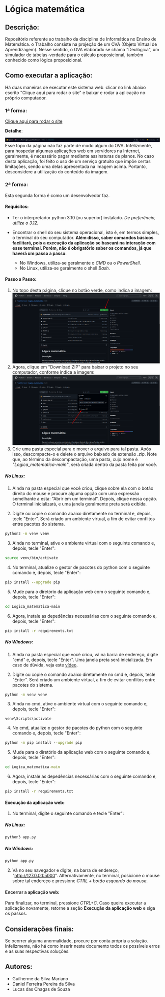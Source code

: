 # Lógica matemática

## Descrição:

Repositório referente ao trabalho da disciplina de Informática no Ensino de Matemática. o Trabalho consiste na projeção de um OVA (Objeto Virtual de Aprendizagem).
Nesse sentido, o OVA elaborado se chama "Deulógica", um simulador de tabelas-verdade para o cálculo proposicional, também conhecido como lógica proposicional.

## Como executar a aplicação:

Há duas maneiras de executar este sistema web: clicar no link abaixo escrito "Clique aqui para rodar o site" e baixar e rodar a aplicação no próprio computador.

### 1ª forma:

[Clique aqui para rodar o site](https://huggingface.co/spaces/Shzous/Run-Logica_matematica)

**Detalhe**: 

![Topo da página](Imagens_Repo_Git/pg_top.png)
Esse topo da página não faz parte de modo algum do OVA. Infelizmente, para hospedar algumas aplicações web em servidores na Internet, geralmente, é necessário pagar mediante assinaturas de planos. No caso desta aplicação, foi feito o uso de um serviço gratuito que impõe certas limitações, sendo uma delas apresentada na imagem acima. Portanto, desconsidere a utilização
do conteúdo da imagem.


### 2ª forma:

Esta segunda forma é como um desenvolvedor faz. 

#### Requisitos:

- Ter o interpretador python 3.10 (ou superior) instalado. *De preferência,
utilize o 3.12*.
- Encontrar o shell do seu sistema operacional, isto é, em termos simples, o terminal do seu computador. **Além disso, saber comandos básicos facilitará, pois a execução da aplicação se baseará na interação com esse terminal. Porém, não é obrigatório saber os comandos, já que haverá um passo a passo**.

    - No Windows, utiliza-se geralmente o *CMD* ou o *PowerShell*.
    - No Linux, utiliza-se geralmente o shell *Bash*.

#### Passo a Passo:

1. No topo desta página, clique no botão verde, como indica a imagem:
![Topo da página do github](Imagens_Repo_Git/topo_github.png)
2. Agora, clique em "Download ZIP" para baixar o projeto no seu computador, conforme indica a imagem:
![Topo da página do github](Imagens_Repo_Git/download.png)
3. Crie uma pasta especial para o mover o arquivo para tal pasta. Após isso, descompacte-o e delete o arquivo baixado de extensão *.zip*. Note que, ao término da descompactação, uma pasta, cujo nome é *"Logica_matematica-main"*,
será criada dentro da pasta feita por você.

##### No Linux:

1. Ainda na pasta especial que você criou, clique sobre ela com o botão direito do mouse
e procure alguma opção com uma expressão semelhante a esta: "Abrir em um terminal". Depois, clique nessa opção. O terminal inicializará, e uma janela  geralmente preta será exibida.

2. Digite ou copie o comando abaixo diretamente no terminal e, depois, tecle "Enter". Será criado um ambiente virtual, a fim de evitar conflitos entre pacotes do sistema.
```bash
python3 -m venv venv
```
3. Ainda no terminal, ative o ambiente virtual com o seguinte comando e, depois, tecle "Enter":
```bash
source venv/bin/activate
```
4. No terminal, atualize o gestor de pacotes do python com o seguinte comando e, depois, tecle "Enter":
```bash
pip install --upgrade pip
```
5. Mude para o diretório da aplicação web com o seguinte comando e, depois, tecle "Enter":
```bash
cd Logica_matematica-main
```
6. Agora, instale as depedências necessárias com o seguinte comando e, depois, tecle "Enter":
 ```bash
pip install -r requirements.txt
```

##### No Windows:

1. Ainda na pasta especial que você criou, vá na barra de endereço, digite "cmd" e, depois, tecle "Enter". Uma janela preta será inicializada. Em caso de dúvida, veja este [vídeo](https://youtube.com/shorts/gtTd6R0ffnE?si=NXnWTGhiXpTodqF5).

2. Digite ou copie o comando abaixo diretamente no cmd e, depois, tecle "Enter". Será criado um ambiente virtual, a fim de evitar conflitos entre pacotes do sistema.
```bat
python -m venv venv
```
3. Ainda no cmd, ative o ambiente virtual com o seguinte comando e, depois, tecle "Enter":
```
venv\Scripts\activate
```
4. No cmd, atualize o gestor de pacotes do python com o seguinte comando e, depois, tecle "Enter":
```bat
python -m pip install --upgrade pip
```
5. Mude para o diretório da aplicação web com o seguinte comando e, depois, tecle "Enter":

```bat
cd Logica_matematica-main
```
6. Agora, instale as depedências necessárias com o seguinte comando e, depois, tecle "Enter":
 ```bat
pip install -r requirements.txt
```

#### Execução da aplicação web:

1. No terminal, digite o seguinte comando e tecle "Enter":

##### No Linux:
```bash
python3 app.py
```
##### No Windows:
```bat
python app.py
```
2. Vá no seu navegador e digite, na barra de endereço, "http://127.0.0.1:5000". Alternativamente, no terminal, posicione o mouse sobre tal endereço e pressione *CTRL + botão esquerdo do mouse*.

#### Encerrar a aplicação web:

Para finalizar, no terminal, pressione *CTRL+C*. Caso queira executar a aplicação novamente, retorne a seção **Execução da aplicação web** e siga os passos.


## Considerações finais: 

Se ocorrer alguma anormalidade, procure por conta própria a solução. Infelizmente, não há como inserir neste documento todos os possíveis erros e as suas respectivas soluções.

## Autores:

- Guilherme da Silva Mariano
- Daniel Ferreira Pereira da Silva
- Lucas das Chagas de Souza